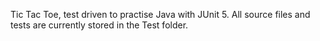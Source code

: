 Tic Tac Toe, test driven to practise Java with JUnit 5. All source files and tests are currently stored in the Test folder.